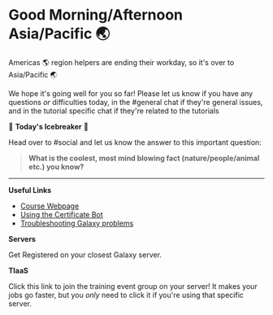 # Good Morning/Afternoon Asia/Pacific :earth_asia:

Americas :earth_americas: region helpers are ending their workday, so it's over to Asia/Pacific :earth_asia:

We hope it's going well for you so far! Please let us know if you have any questions *or* difficulties today, in the #general chat if they're general issues, and in the tutorial specific chat if they're related to the tutorials

:ice_cube: **Today's Icebreaker** :ice_cube:

Head over to #social and let us know the answer to this important question:

> **What is the coolest, most mind blowing fact (nature/people/animal etc.) you know?**

---

**Useful Links**

- [Course Webpage](https://gallantries.github.io/video-library/events/smorgasbord3/)
- [Using the Certificate Bot](https://gallantries.github.io/video-library/certbot)
- [Troubleshooting Galaxy problems](https://training.galaxyproject.org/training-material/faqs/galaxy/analysis_troubleshooting.html)

**Servers**

Get Registered on your closest Galaxy server.

<SERVERS>

**TIaaS**

Click this link to join the training event group on your server! It makes your jobs go faster, but you *only* need to click it if you're using that specific server.

<TIAAS>



